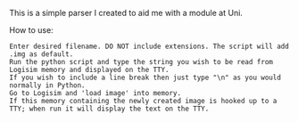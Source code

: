 This is a simple parser I created to aid me with a module at Uni.

How to use:
	
	Enter desired filename. DO NOT include extensions. The script will add .img as default.
	Run the python script and type the string you wish to be read from Logisim memory and displayed on the TTY.
	If you wish to include a line break then just type "\n" as you would normally in Python.
	Go to Logisim and 'load image' into memory.
	If this memory containing the newly created image is hooked up to a TTY; when run it will display the text on the TTY.
